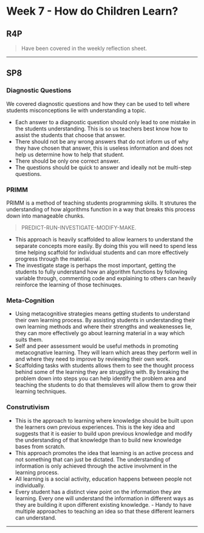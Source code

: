 # Week 7 - How do Children Learn?

## R4P

> Have been covered in the weekly reflection sheet. 
---

## SP8

### Diagnostic Questions

We covered diagnostic questions and how they can be used to tell where students misconceptions lie with understanding a topic.
* Each answer to a diagnostic question should only lead to one mistake in the students understanding. This is so us teachers best know how to assist the students that choose that answer. 
* There should not be any wrong answers that do not inform us of why they have chosen that answer, this is useless information and does not help us determine how to help that student.
* There should be only one correct answer.
* The questions should be quick to answer and ideally not be multi-step questions. 

### PRIMM

PRIMM is a method of teaching students programming skills. It strutures the understanding of how algorithms function in a way that breaks this process down into manageable chunks. 

> PREDICT-RUN-INVESTIGATE-MODIFY-MAKE.

* This approach is heavily scaffolded to allow learners to understand the separate    concepts more easily. By doing this you will need to spend less time helping scaffold for individual students and can more effectively progress through the material. 
* The investigate stage is perhaps the most important, getting the students to fully understand how an algorithm functions by following variable through, commenting code and explaining to others can heavily reinforce the learning of those techinuqes.

### Meta-Cognition

* Using metacognitive strategies means getting students to understand their own learning process. By assisting students in understanding their own learning methods and where their strengths and weakenesses lie, they can more effectively go about learning material in a way which suits them. 
* Self and peer assessment would be useful methods in promoting metacognative learning. They will learn which areas they perform well in and where they need to improve by reviewing their own work. 
* Scaffolding tasks with students allows them to see the thought process behind some of the learning they are struggling with. By breaking the problem down into steps you can help identify the problem area and teaching the students to do that themsleves will allow them to grow their learning techniques.

### Construtivism

* This is the approach to learning where knowledge should be built upon the learners own previous experiences. This is the key idea and suggests that it is easier to build upon previous knowledge and modify the understanding of that knowledge than to build new knowledge bases from scratch. 
* This approach promotes the idea that learning is an active process and not something that can just be dictated. The understanding of information is only achieved through the active involvment in the learning process. 
* All learning is a social activity, education happens between people not individually. 
* Every student has a distinct view point on the information they are learning. Every one will understand the information in different ways as they are building it upon different existing knowledge. - Handy to have multiple approaches to teaching an idea so that these different learners can understand. 

---
